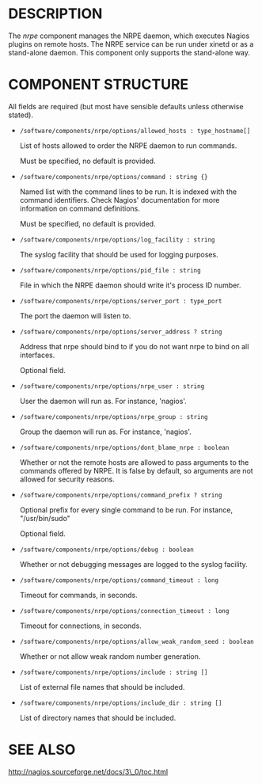 # DESCRIPTION

The _nrpe_ component manages the NRPE daemon, which executes Nagios
plugins on remote hosts. The NRPE service can be run under xinetd or
as a stand-alone daemon. This component only supports the stand-alone
way.

# COMPONENT STRUCTURE

All fields are required (but most have sensible defaults unless otherwise stated).

- `/software/components/nrpe/options/allowed_hosts : type_hostname[]`

    List of hosts allowed to order the NRPE daemon to run commands.

    Must be specified, no default is provided.

- `/software/components/nrpe/options/command : string {}`

    Named list with the command lines to be run. It is indexed with the
    command identifiers. Check Nagios' documentation for more information
    on command definitions.

    Must be specified, no default is provided.

- `/software/components/nrpe/options/log_facility : string`

    The syslog facility that should be used for logging purposes.

- `/software/components/nrpe/options/pid_file : string`

    File in which the NRPE daemon should write it's process ID number.

- `/software/components/nrpe/options/server_port : type_port`

    The port the daemon will listen to.

- `/software/components/nrpe/options/server_address ? string`

    Address that nrpe should bind to if you do not want nrpe to bind on all interfaces.

    Optional field.

- `/software/components/nrpe/options/nrpe_user : string`

    User the daemon will run as. For instance, 'nagios'.

- `/software/components/nrpe/options/nrpe_group : string`

    Group the daemon will run as. For instance, 'nagios'.

- `/software/components/nrpe/options/dont_blame_nrpe : boolean`

    Whether or not the remote hosts are allowed to pass arguments to the
    commands offered by NRPE. It is false by default, so arguments are not
    allowed for security reasons.

- `/software/components/nrpe/options/command_prefix ? string`

    Optional prefix for every single command to be run. For instance,
    "/usr/bin/sudo"

    Optional field.

- `/software/components/nrpe/options/debug : boolean`

    Whether or not debugging messages are logged to the syslog facility.

- `/software/components/nrpe/options/command_timeout : long`

    Timeout for commands, in seconds.

- `/software/components/nrpe/options/connection_timeout : long`

    Timeout for connections, in seconds.

- `/software/components/nrpe/options/allow_weak_random_seed : boolean`

    Whether or not allow weak random number generation.

- `/software/components/nrpe/options/include : string []`

    List of external file names that should be included.

- `/software/components/nrpe/options/include_dir : string []`

    List of directory names that should be included.

# SEE ALSO

http://nagios.sourceforge.net/docs/3\_0/toc.html
